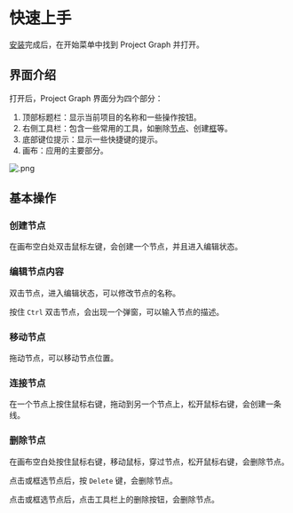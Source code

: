 # 快速上手

[安装](./installation)完成后，在开始菜单中找到 Project Graph 并打开。

## 界面介绍

打开后，Project Graph 界面分为四个部分：

1. 顶部标题栏：显示当前项目的名称和一些操作按钮。
2. 右侧工具栏：包含一些常用的工具，如删除[节点](./features/node.md)、创建[框](./features/section.md)等。
3. 底部键位提示：显示一些快捷键的提示。
4. 画布：应用的主要部分。

![.png](https://s2.loli.net/2024/12/21/Zxc6dCFMeh7KuvP.png)

## 基本操作

### 创建节点

在画布空白处双击鼠标左键，会创建一个节点，并且进入编辑状态。

### 编辑节点内容

双击节点，进入编辑状态，可以修改节点的名称。

按住 `Ctrl` 双击节点，会出现一个弹窗，可以输入节点的描述。

### 移动节点

拖动节点，可以移动节点位置。

### 连接节点

在一个节点上按住鼠标右键，拖动到另一个节点上，松开鼠标右键，会创建一条线。

### 删除节点

在画布空白处按住鼠标右键，移动鼠标，穿过节点，松开鼠标右键，会删除节点。

点击或框选节点后，按 `Delete` 键，会删除节点。

点击或框选节点后，点击工具栏上的删除按钮，会删除节点。
